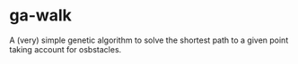 # ga-walk
A (very) simple genetic algorithm to solve the shortest path to a given point taking account for osbstacles.
